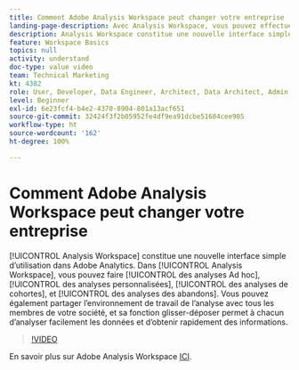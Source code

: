 ```yaml
---
title: Comment Adobe Analysis Workspace peut changer votre entreprise
landing-page-description: Avec Analysis Workspace, vous pouvez effectuer des analyses ad hoc, des analyses flexibles, des analyses de cohortes et des analyses d’abandons.
description: Analysis Workspace constitue une nouvelle interface simple d’utilisation dans Adobe Analytics. Dans Analysis Workspace, vous pouvez faire des analyses Ad hoc, des analyses personnalisées, des analyses de cohortes, et des analyses des abandons. Vous pouvez également partager l’environnement de travail de l’analyse avec tous les membres de votre société, et sa fonction glisser-déposer permet à chacun d’analyser facilement les données et d’obtenir rapidement des informations.
feature: Workspace Basics
topics: null
activity: understand
doc-type: value video
team: Technical Marketing
kt: 4382
role: User, Developer, Data Engineer, Architect, Data Architect, Admin, Leader
level: Beginner
exl-id: 6e23fcf4-b4e2-4370-8904-801a13acf651
source-git-commit: 32424f3f2b05952fe4df9ea91dcbe51684cee905
workflow-type: ht
source-wordcount: '162'
ht-degree: 100%

---
```


# Comment Adobe Analysis Workspace peut changer votre entreprise

[!UICONTROL Analysis Workspace] constitue une nouvelle interface simple d’utilisation dans Adobe Analytics. Dans [!UICONTROL Analysis Workspace], vous pouvez faire [!UICONTROL des analyses Ad hoc], [!UICONTROL des analyses personnalisées], [!UICONTROL des analyses de cohortes], et [!UICONTROL des analyses des abandons]. Vous pouvez également partager l’environnement de travail de l’analyse avec tous les membres de votre société, et sa fonction glisser-déposer permet à chacun d’analyser facilement les données et d’obtenir rapidement des informations.

>[!VIDEO](https://video.tv.adobe.com/v/31501/?quality=12)

En savoir plus sur Adobe Analysis Workspace [ICI](https://www.adobe.com/fr/analytics/ad-hoc-analysis.html?sdid=T32PLYTV&amp;mv=search).
